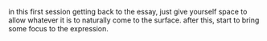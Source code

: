 in this first session getting back to the essay, just give yourself space to allow whatever it is to naturally come to the surface. after this, start to bring some focus to the expression.